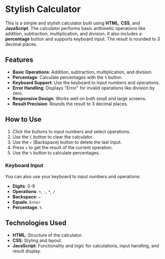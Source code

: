 # Stylish Calculator

This is a simple and stylish calculator built using **HTML**, **CSS**, and **JavaScript**. The calculator performs basic arithmetic operations like addition, subtraction, multiplication, and division. It also includes a **percentage** button and supports keyboard input. The result is rounded to 3 decimal places.

## Features

- **Basic Operations**: Addition, subtraction, multiplication, and division.
- **Percentage**: Calculate percentages with the `%` button.
- **Keyboard Support**: Use the keyboard to input numbers and operations.
- **Error Handling**: Displays "Error" for invalid operations like division by zero.
- **Responsive Design**: Works well on both small and large screens.
- **Result Precision**: Rounds the result to 3 decimal places.

## How to Use

1. Click the buttons to input numbers and select operations.
2. Use the `C` button to clear the calculator.
3. Use the `←` (Backspace) button to delete the last input.
4. Press `=` to get the result of the current operation.
5. Use the `%` button to calculate percentages.

### Keyboard Input

You can also use your keyboard to input numbers and operations:

- **Digits**: 0-9
- **Operations**: `+`, `-`, `*`, `/`
- **Backspace**: `←`
- **Equals**: `Enter`
- **Percentage**: `%`

## Technologies Used

- **HTML**: Structure of the calculator.
- **CSS**: Styling and layout.
- **JavaScript**: Functionality and logic for calculations, input handling, and result display.
